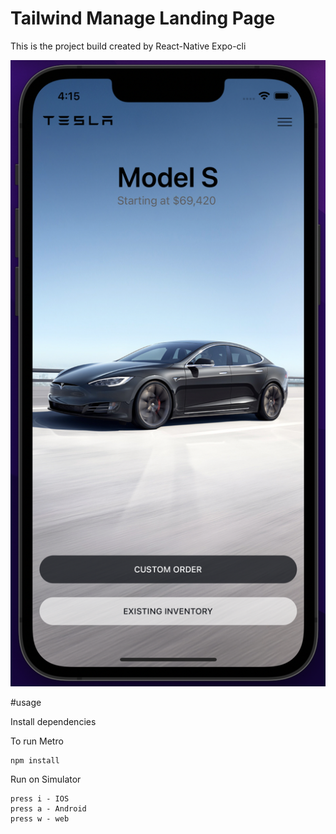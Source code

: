 # Tailwind Manage Landing Page

This is the project build created by React-Native Expo-cli

![Alt text](assets/images/screenshot.png?raw=true)


#usage

Install dependencies

To run Metro

```
npm install

```
Run on Simulator

```
press i - IOS
press a - Android
press w - web

```
